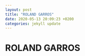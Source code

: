 ```yaml
---
layout: post
title: "ROLAND GARROS"
date: 2020-05-13 20:09:23 +0200
categories: jekyll update
---
```


# ROLAND GARROS
